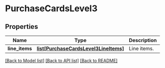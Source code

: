 # PurchaseCardsLevel3

## Properties
Name | Type | Description | Notes
------------ | ------------- | ------------- | -------------
**line_items** | [**list[PurchaseCardsLevel3LineItems]**](PurchaseCardsLevel3LineItems.md) | Line items. | 

[[Back to Model list]](../README.md#documentation-for-models) [[Back to API list]](../README.md#documentation-for-api-endpoints) [[Back to README]](../README.md)


